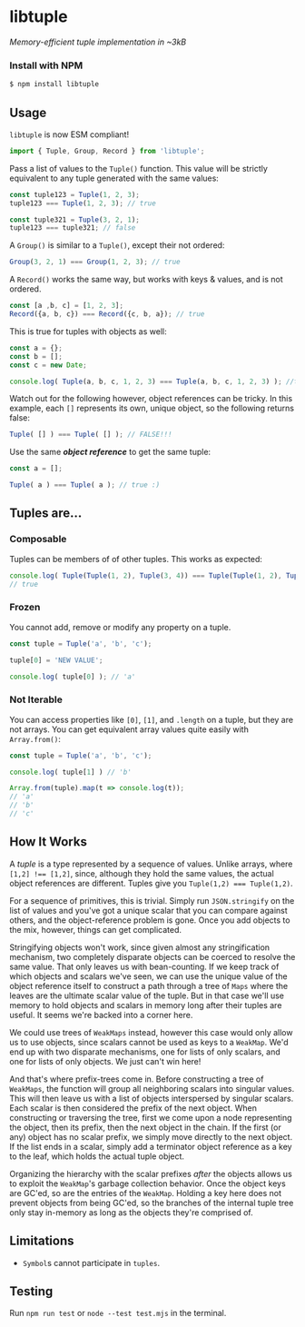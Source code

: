 # libtuple

*Memory-efficient tuple implementation in ~3kB*

### Install with NPM

```bash
$ npm install libtuple
```

## Usage

`libtuple` is now ESM compliant!

```javascript
import { Tuple, Group, Record } from 'libtuple';
```

Pass a list of values to the `Tuple()` function. This value will be strictly equivalent to any tuple generated with the same values:

```javascript
const tuple123 = Tuple(1, 2, 3);
tuple123 === Tuple(1, 2, 3); // true

const tuple321 = Tuple(3, 2, 1);
tuple123 === tuple321; // false
```

A `Group()` is similar to a `Tuple()`, except their not ordered:

```javascript
Group(3, 2, 1) === Group(1, 2, 3); // true
```

A `Record()` works the same way, but works with keys & values, and is not ordered.

```javascript
const [a ,b, c] = [1, 2, 3];
Record({a, b, c}) === Record({c, b, a}); // true
```

This is true for tuples with objects as well:

```javascript
const a = {};
const b = [];
const c = new Date;

console.log( Tuple(a, b, c, 1, 2, 3) === Tuple(a, b, c, 1, 2, 3) ); //true
```

Watch out for the following however, object references can be tricky. In this example, each `[]` represents its own, unique object, so the following returns false:

```javascript
Tuple( [] ) === Tuple( [] ); // FALSE!!!
```

Use the same ***object reference*** to get the same tuple:

```javascript
const a = [];

Tuple( a ) === Tuple( a ); // true :)
```

## Tuples are...

### Composable

Tuples can be members of of other tuples. This works as expected:

```javascript
console.log( Tuple(Tuple(1, 2), Tuple(3, 4)) === Tuple(Tuple(1, 2), Tuple(3, 4)) );
// true
```

### Frozen

You cannot add, remove or modify any property on a tuple.

```javascript
const tuple = Tuple('a', 'b', 'c');

tuple[0] = 'NEW VALUE';

console.log( tuple[0] ); // 'a'

```

### Not Iterable

You can access properties like `[0]`, `[1]`, and `.length` on a tuple, but they are not arrays. You can get equivalent array values quite easily with `Array.from()`:

```javascript
const tuple = Tuple('a', 'b', 'c');

console.log( tuple[1] ) // 'b'

Array.from(tuple).map(t => console.log(t));
// 'a'
// 'b'
// 'c'
```

## How It Works

A *tuple* is a type represented by a sequence of values. Unlike arrays, where `[1,2] !== [1,2]`, since, although they hold the same values, the actual object references are different. Tuples give you `Tuple(1,2) === Tuple(1,2)`.

For a sequence of primitives, this is trivial. Simply run `JSON.stringify` on the list of values and you've got a unique scalar that you can compare against others, and the object-reference problem is gone. Once you add objects to the mix, however, things can get complicated.

Stringifying objects won't work, since given almost any stringification mechanism, two completely disparate objects can be coerced to resolve the same value. That only leaves us with bean-counting. If we keep track of which objects and scalars we've seen, we can use the unique value of the object reference itself to construct a path through a tree of `Maps` where the leaves are the ultimate scalar value of the tuple. But in that case we'll use memory to hold objects and scalars in memory long after their tuples are useful. It seems we're backed into a corner here.

We could use trees of `WeakMaps` instead, however this case would only allow us to use objects, since scalars cannot be used as keys to a `WeakMap`. We'd end up with two disparate mechanisms, one for lists of only scalars, and one for lists of only objects. We just can't win here!

And that's where prefix-trees come in. Before constructing a tree of `WeakMaps`, the function will group all neighboring scalars into singular values. This will then leave us with a list of objects interspersed by singular scalars. Each scalar is then considered the prefix of the next object. When constructing or traversing the tree, first we come upon a node representing the object, then its prefix, then the next object in the chain. If the first (or any) object has no scalar prefix, we simply move directly to the next object. If the list ends in a scalar, simply add a terminator object reference as a key to the leaf, which holds the actual tuple object.

Organizing the hierarchy with the scalar prefixes *after* the objects allows us to exploit the `WeakMap`'s garbage collection behavior. Once the object keys are GC'ed, so are the entries of the `WeakMap`. Holding a key here does not prevent objects from being GC'ed, so the branches of the internal tuple tree only stay in-memory as long as the objects they're comprised of.

## Limitations

* `Symbol`s cannot participate in `tuples`.

## Testing

Run `npm run test` or `node --test test.mjs` in the terminal.
